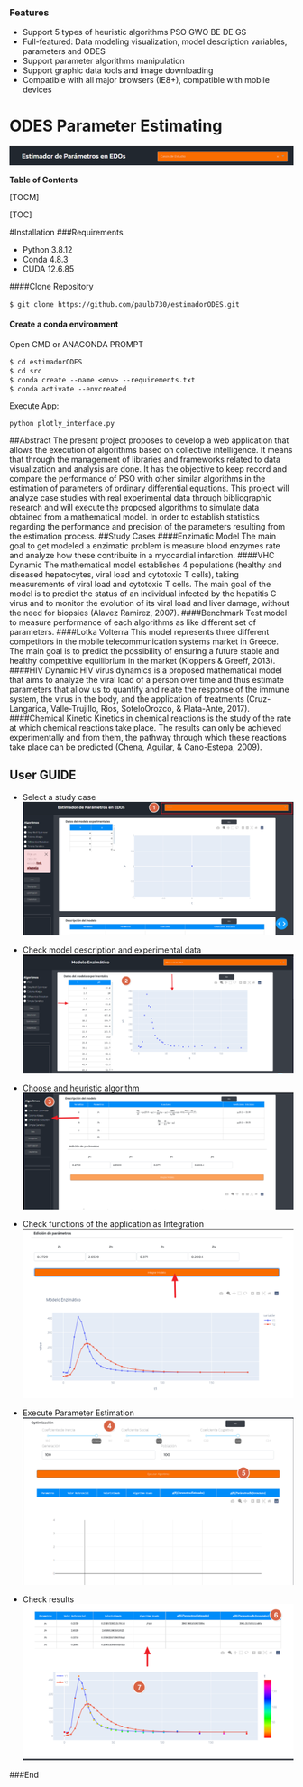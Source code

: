 ### Features

- Support 5 types of heuristic algorithms PSO GWO BE DE GS
- Full-featured: Data modeling visualization, model description variables, parameters and ODES
- Support parameter algorithms manipulation
- Support graphic data tools and image downloading
- Compatible with all major browsers (IE8+), compatible with mobile devices
# ODES Parameter Estimating

![](https://github.com/paulb730/estimadorODES/blob/main/Banner.png?raw=true)

**Table of Contents**

[TOCM]

[TOC]

#Installation
###Requirements
- Python 3.8.12
- Conda 4.8.3
- CUDA  12.6.85


####Clone Repository

`$ git clone https://github.com/paulb730/estimadorODES.git `

#### Create a conda environment 

Open CMD or ANACONDA PROMPT

    $ cd estimadorODES
	$ cd src
	$ conda create --name <env> --requirements.txt 
    $ conda activate --envcreated

Execute App:

    python plotly_interface.py
##Abstract
The present project proposes to develop a web application that allows the
execution of algorithms based on collective intelligence. It means that through the management of libraries and frameworks related to data visualization and analysis are done. It has the objective to keep record and compare the performance of PSO with other similar algorithms in the estimation of parameters of ordinary differential equations. This project will analyze case studies with real experimental data through bibliographic research and will execute the proposed algorithms to simulate data obtained from a mathematical model. In order to establish statistics regarding the performance and precision of the parameters resulting from the estimation
process.
##Study Cases
####Enzimatic Model
The main goal to get modeled a enzimatic problem is measure blood enzymes rate and analyze how these contribuite in a myocardial infarction.
####VHC Dynamic
The mathematical model establishes 4 populations (healthy and diseased hepatocytes, viral load and cytotoxic T cells), taking measurements of viral load and cytotoxic T cells.
The main goal of the model is to predict the status of an individual
infected by the hepatitis C virus and to monitor the evolution of its viral load and liver damage, without the need for biopsies (Alavez Ramirez, 2007).
####Benchmark
Test model to measure performance of each algorithms as like different set of parameters.
####Lotka Volterra
This model represents three different competitors in the mobile telecommunication systems market in Greece. The main goal is to predict the possibility of ensuring a future stable and healthy competitive equilibrium in the market (Kloppers & Greeff, 2013).
####HIV Dynamic
HIV virus dynamics is a proposed mathematical model that aims to analyze the viral load of a person over time and thus estimate parameters that allow us to quantify and relate the response of the immune system, the virus in the body, and the application of treatments (Cruz-Langarica, Valle-Trujillo, Rios, SoteloOrozco, & Plata-Ante, 2017).
####Chemical Kinetic
Kinetics in chemical reactions is the study of the rate at which chemical reactions take place. The results can only be achieved experimentally and from them, the pathway through which these reactions take place can be predicted (Chena, Aguilar,
& Cano-Estepa, 2009).
## User GUIDE
- Select a study case
![](https://raw.githubusercontent.com/paulb730/estimadorODES/86f06d211199cb09b950f306a7192823864f067d/1st.png)

- Check model description and experimental data 
![](https://raw.githubusercontent.com/paulb730/estimadorODES/86f06d211199cb09b950f306a7192823864f067d/2.png)

- Choose and heuristic algorithm
![](https://raw.githubusercontent.com/paulb730/estimadorODES/86f06d211199cb09b950f306a7192823864f067d/3.png)

- Check functions of the application as Integration
![](https://raw.githubusercontent.com/paulb730/estimadorODES/86f06d211199cb09b950f306a7192823864f067d/4.png)

- Execute Parameter Estimation
![](https://raw.githubusercontent.com/paulb730/estimadorODES/86f06d211199cb09b950f306a7192823864f067d/5.png)

- Check results
![](https://raw.githubusercontent.com/paulb730/estimadorODES/86f06d211199cb09b950f306a7192823864f067d/67.png)

###End
